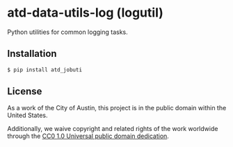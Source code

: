 # atd-data-utils-log (logutil)

Python utilities for common logging tasks.

## Installation

```bash
$ pip install atd_jobuti
```
## License
As a work of the City of Austin, this project is in the public domain within the United States.

Additionally, we waive copyright and related rights of the work worldwide through the [CC0 1.0 Universal public domain dedication](https://creativecommons.org/publicdomain/zero/1.0/).
